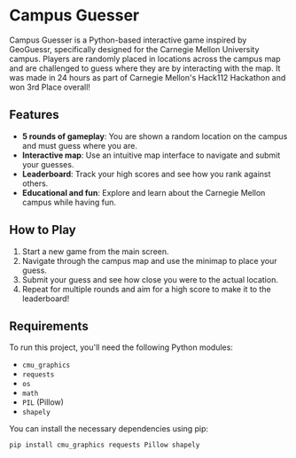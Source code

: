 # Campus Guesser

Campus Guesser is a Python-based interactive game inspired by GeoGuessr, specifically designed for the Carnegie Mellon University campus. Players are randomly placed in locations across the campus map and are challenged to guess where they are by interacting with the map. It was made in 24 hours as part of Carnegie Mellon's Hack112 Hackathon and won 3rd Place overall!

## Features

- **5 rounds of gameplay**: You are shown a random location on the campus and must guess where you are.
- **Interactive map**: Use an intuitive map interface to navigate and submit your guesses.
- **Leaderboard**: Track your high scores and see how you rank against others.
- **Educational and fun**: Explore and learn about the Carnegie Mellon campus while having fun.

## How to Play

1. Start a new game from the main screen.
2. Navigate through the campus map and use the minimap to place your guess.
3. Submit your guess and see how close you were to the actual location.
4. Repeat for multiple rounds and aim for a high score to make it to the leaderboard!

## Requirements

To run this project, you'll need the following Python modules:

- `cmu_graphics`
- `requests`
- `os`
- `math`
- `PIL` (Pillow)
- `shapely`

You can install the necessary dependencies using pip:

```bash
pip install cmu_graphics requests Pillow shapely
